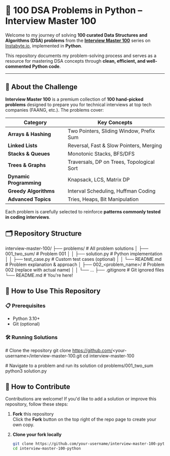 # 🧠 100 DSA Problems in Python – Interview Master 100  

Welcome to my journey of solving **100 curated Data Structures and Algorithms (DSA) problems** from the **[Interview Master 100](https://instabyte.io/p/interview-master-100)** series on [Instabyte.io](https://instabyte.io), implemented in **Python**.  

This repository documents my problem-solving process and serves as a resource for mastering DSA concepts through **clean, efficient, and well-commented Python code**.  

---

## 📌 About the Challenge  

**Interview Master 100** is a premium collection of **100 hand-picked problems** designed to prepare you for technical interviews at top tech companies (FAANG, etc.). The problems cover:  

| Category                  | Key Concepts |
|---------------------------|-------------|
| **Arrays & Hashing**      | Two Pointers, Sliding Window, Prefix Sum |
| **Linked Lists**          | Reversal, Fast & Slow Pointers, Merging |
| **Stacks & Queues**       | Monotonic Stacks, BFS/DFS |
| **Trees & Graphs**        | Traversals, DP on Trees, Topological Sort |
| **Dynamic Programming**   | Knapsack, LCS, Matrix DP |
| **Greedy Algorithms**     | Interval Scheduling, Huffman Coding |
| **Advanced Topics**       | Tries, Heaps, Bit Manipulation |

Each problem is carefully selected to reinforce **patterns commonly tested in coding interviews**.  

## 🗂️ Repository Structure  


interview-master-100/
├── problems/     # All problem solutions
│ ├── 001_two_sum/  # Problem 001
│ │ ├── solution.py # Python implementation
│ │ ├── test_case.py # Custom test cases (optional)
│ │ └── README.md # Problem explanation & approach
│ ├── 002_<problem_name>/ # Problem 002 (replace with actual name)
│ │ └── ...
├── .gitignore # Git ignored files
└── README.md # You're here!           


## 🚀 How to Use This Repository

### 📋 Prerequisites
*   Python 3.10+
*   Git (optional) 

### 🛠️ Running Solutions

\# Clone the repository
git clone https://github.com/<your-username\>/interview-master-100.git
cd interview-master-100

\# Navigate to a problem and run its solution
cd problems/001\_two\_sum
python3 solution.py


## 🤝 How to Contribute

Contributions are welcome! If you'd like to add a solution or improve this repository, follow these steps:

1. **Fork** this repository  
   Click the **Fork** button on the top right of the repo page to create your own copy.

2. **Clone your fork locally**  
   ```bash
   git clone https://github.com/your-username/interview-master-100-python.git
   cd interview-master-100-python
